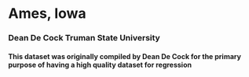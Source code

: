 # Ames, Iowa
### Dean De Cock Truman State University
#### This dataset was originally compiled by Dean De Cock for the primary purpose of having a high quality dataset for regression
